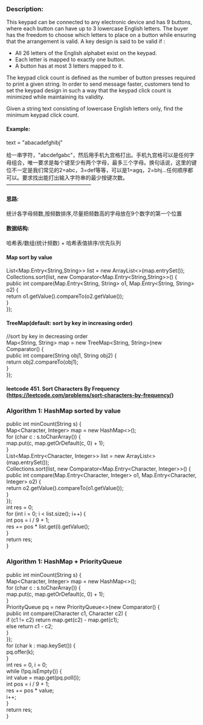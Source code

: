 ### Description:
This keypad can be connected to any electronic device and has 9 buttons, where each button can have up to 3 lowercase English letters. The buyer has the freedom to choose which letters to place on a button while ensuring that the arrangement is valid. A key design is said to be valid if :
- All 26 letters of the English alphabet exist on the keypad.
- Each letter is mapped to exactly one button.
- A button has at most 3 letters mapped to it.

The keypad click count is defined as the number of button presses required to print a given string. In order to send message faster, customers tend to set the keypad design in such a way that the keypad click count is minimized while maintaining its validity.

Given a string text consisting of lowercase English letters only, find the minimum keypad click count.

#### Example: 
text = "abacadefghibj"

给一串字符，"abcdefgabc"，然后用手机九宫格打出。手机九宫格可以是任何字母组合，唯一要求是每个键至少有两个字母，最多三个字母。换句话说，这里的键位不一定是我们常见的2=abc，3=def等等，可以是1=agq，2=bhj...任何顺序都可以。要求找出能打出输入字符串的最少按键次数。
————————————————
#### 思路: 
统计各字母频数,按频数排序,尽量把频数高的字母放在9个数字的第一个位置

#### 数据结构: 
哈希表/数组(统计频数) + 哈希表值排序/优先队列

#### Map sort by value
List<Map.Entry<String,String>> list = new ArrayList<>(map.entrySet());  
Collections.sort(list, new Comparator<Map.Entry<String,String>>() {  
    public int compare(Map.Entry<String, String> o1, Map.Entry<String, String> o2) {  
        return o1.getValue().compareTo(o2.getValue());  
    }   
});  

#### TreeMap(default: sort by key in increasing order)  
//sort by key in decreasing order  
Map<String, String> map = new TreeMap<String, String>(new Comparator<String>() {  
    public int compare(String obj1, String obj2) {  
        return obj2.compareTo(obj1);  
    }  
});  

#### leetcode 451. Sort Characters By Frequency (https://leetcode.com/problems/sort-characters-by-frequency/)

### Algorithm 1: HashMap sorted by value

public int minCount(String s) {  
    Map<Character, Integer> map = new HashMap<>();  
    for (char c : s.toCharArray()) {  
        map.put(c, map.getOrDefault(c, 0) + 1);  
    }  
    List<Map.Entry<Character, Integer>> list = new ArrayList<>(map.entrySet());  
    Collections.sort(list, new Comparator<Map.Entry<Character, Integer>>() {  
        public int compare(Map.Entry<Character, Integer> o1, Map.Entry<Character, Integer> o2) {  
            return o2.getValue().compareTo(o1.getValue());  
        }  
    });  
    int res = 0;  
    for (int i = 0; i < list.size(); i++) {  
        int pos = i / 9 + 1;  
        res += pos * list.get(i).getValue();  
    }  
    return res;  
}

### Algorithm 1: HashMap + PriorityQueue

public int minCount(String s) {  
    Map<Character, Integer> map = new HashMap<>();  
    for (char c : s.toCharArray()) {  
        map.put(c, map.getOrDefault(c, 0) + 1);  
    }  
    PriorityQueue<Character> pq = new PriorityQueue<>(new Comparator<Character>() {  
        public int compare(Character c1, Character c2) {  
            if (c1 != c2) return map.get(c2) - map.get(c1);  
            else return c1 - c2;  
        }  
    });  
    for (char k : map.keySet()) {  
        pq.offer(k);  
    }  
    int res = 0, i = 0;  
    while (!pq.isEmpty()) {  
        int value = map.get(pq.poll());  
        int pos = i / 9 + 1;  
        res += pos * value;  
        i++;  
    }  
    return res;  
}  